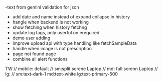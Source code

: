 -text from gemini validation for json
- add date and name instead of expand collapse in history 
- hangle when backend is not working
- show fetching when history fetchng
- update log tags, only userful on erequired
- demo user adding
- improve upload api with type handling like fetchSampleData
- handle when image is not prescription
- page not found page 
- combine all alert functions

TW
// mobile: default
// sm:split screne Laptop
// md: full screnn Laptop
// lg:
// sm:text-dark-1 md:text-white lg:text-primary-500 